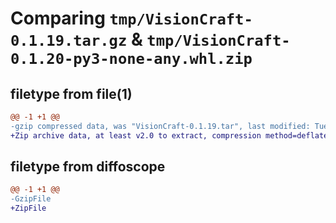 # Comparing `tmp/VisionCraft-0.1.19.tar.gz` & `tmp/VisionCraft-0.1.20-py3-none-any.whl.zip`

## filetype from file(1)

```diff
@@ -1 +1 @@
-gzip compressed data, was "VisionCraft-0.1.19.tar", last modified: Tue Apr 30 04:19:07 2024, max compression
+Zip archive data, at least v2.0 to extract, compression method=deflate
```

## filetype from diffoscope

```diff
@@ -1 +1 @@
-GzipFile
+ZipFile
```

